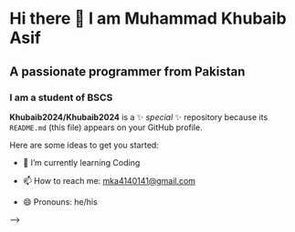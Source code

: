 # Hi there 👋 I am Muhammad Khubaib Asif
##         A passionate programmer from Pakistan
###           I am a student of BSCS
**Khubaib2024/Khubaib2024** is a ✨ _special_ ✨ repository because its `README.md` (this file) appears on your GitHub profile.

Here are some ideas to get you started:


- 🌱 I’m currently learning Coding

  
- 📫 How to reach me: mka4140141@gmail.com
- 😄 Pronouns: he/his
  
-->
